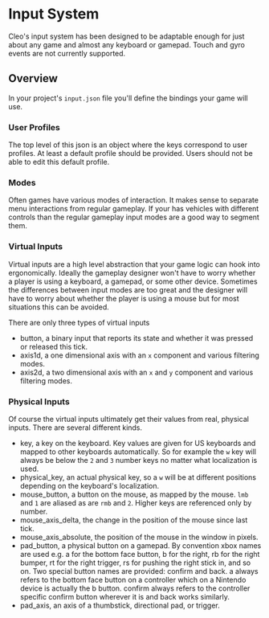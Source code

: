 # Input System
Cleo's input system has been designed to be adaptable enough for just about any game and almost any keyboard or gamepad. Touch and gyro events are not currently supported.

## Overview

In your project's `input.json` file you'll define the bindings your game will use. 

### User Profiles
The top level of this json is an object where the keys correspond to user profiles. At least a default profile should be provided. Users should not be able to edit this default profile.

### Modes
Often games have various modes of interaction. It makes sense to separate menu interactions from regular gameplay. If your has vehicles with different controls than the regular gameplay input modes are a good way to segment them.

### Virtual Inputs
Virtual inputs are a high level abstraction that your game logic can hook into ergonomically. Ideally the gameplay designer won't have to worry whether a player is using a keyboard, a gamepad, or some other device. Sometimes the differences between input modes are too great and the designer will have to worry about whether the player is using a mouse but for most situations this can be avoided.

There are only three types of virtual inputs

- button, a binary input that reports its state and whether it was pressed or released this tick.
- axis1d, a one dimensional axis with an `x` component and various filtering modes.
- axis2d, a two dimensional axis with an `x` and `y` component and various filtering modes.

### Physical Inputs
Of course the virtual inputs ultimately get their values from real, physical inputs. There are several different kinds.

- key, a key on the keyboard. Key values are given for US keyboards and mapped to other keyboards automatically. So for example the `w` key will always be below the `2` and `3` number keys no matter what localization is used.
- physical_key, an actual physical key, so a `w` will be at different positions depending on the keyboard's localization.  
- mouse_button, a button on the mouse, as mapped by the mouse. `lmb` and `1` are aliased as are `rmb` and `2`. Higher keys are referenced only by number.
- mouse_axis_delta, the change in the position of the mouse since last tick.
- mouse_axis_absolute, the position of the mouse in the window in pixels.
- pad_button, a physical button on a gamepad. By convention xbox names are used e.g. a for the bottom face button, b for the right, rb for the right bumper, rt for the right trigger, rs for pushing the right stick in, and so on. Two special button names are provided: confirm and back. a always refers to the bottom face button on a controller which on a Nintendo device is actually the b button. confirm always refers to the controller specific confirm button wherever it is and back works similarly.
- pad_axis, an axis of a thumbstick, directional pad, or trigger.